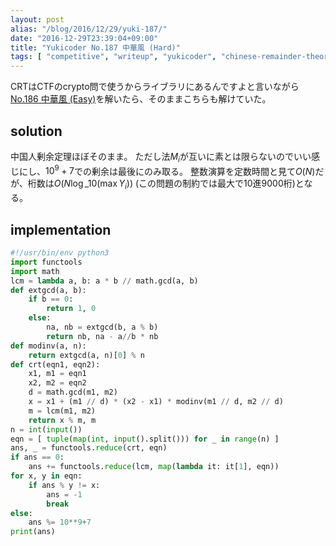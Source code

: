 ```yaml
---
layout: post
alias: "/blog/2016/12/29/yuki-187/"
date: "2016-12-29T23:39:04+09:00"
title: "Yukicoder No.187 中華風 (Hard)"
tags: [ "competitive", "writeup", "yukicoder", "chinese-remainder-theorem" ]
---
```


CRTはCTFのcrypto問で使うからライブラリにあるんですよと言いながら[No.186 中華風 (Easy)](http://yukicoder.me/problems/no/186)を解いたら、そのままこちらも解けていた。

## solution

中国人剰余定理ほぼそのまま。
ただし法$M_i$が互いに素とは限らないのでいい感じにし、$10^9+7$での剰余は最後にのみ取る。
整数演算を定数時間と見て$O(N)$だが、桁数は$O(N\log\_{10}(\max Y_i))$ (この問題の制約では最大で$10$進$9000$桁)となる。

## implementation

``` python
#!/usr/bin/env python3
import functools
import math
lcm = lambda a, b: a * b // math.gcd(a, b)
def extgcd(a, b):
    if b == 0:
        return 1, 0
    else:
        na, nb = extgcd(b, a % b)
        return nb, na - a//b * nb
def modinv(a, n):
    return extgcd(a, n)[0] % n
def crt(eqn1, eqn2):
    x1, m1 = eqn1
    x2, m2 = eqn2
    d = math.gcd(m1, m2)
    x = x1 + (m1 // d) * (x2 - x1) * modinv(m1 // d, m2 // d)
    m = lcm(m1, m2)
    return x % m, m
n = int(input())
eqn = [ tuple(map(int, input().split())) for _ in range(n) ]
ans, _ = functools.reduce(crt, eqn)
if ans == 0:
    ans += functools.reduce(lcm, map(lambda it: it[1], eqn))
for x, y in eqn:
    if ans % y != x:
        ans = -1
        break
else:
    ans %= 10**9+7
print(ans)
```
